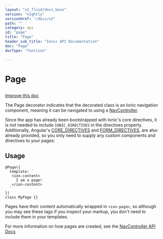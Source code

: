 ```yaml
---
layout: "v2_fluid/docs_base"
version: "nightly"
versionHref: "/docs/v2"
path: ""
category: api
id: "page"
title: "Page"
header_sub_title: "Ionic API Documentation"
doc: "Page"
docType: "function"

---
```










<h1 class="api-title">
<a class="anchor" name="page" href="#page"></a>

Page






</h1>

<a class="improve-v2-docs" href="http://github.com/driftyco/ionic/edit/2.0//src/decorators/page.ts#L27">
Improve this doc
</a>






<p>The Page decorator indicates that the decorated class is an Ionic
navigation component, meaning it can be navigated to using a
<a href="../../nav/NavController">NavController</a>.</p>
<p>Since the app has already been bootstrapped with Ionic&#39;s core directives, it
is not needed to include <code>IONIC_DIRECTIVES</code> in the directives property. Additionally,
Angular&#39;s <a href="https://angular.io/docs/ts/latest/api/common/CORE_DIRECTIVES-let.html">CORE_DIRECTIVES</a>
and <a href="https://angular.io/docs/ts/latest/api/common/FORM_DIRECTIVES-let.html">FORM_DIRECTIVES</a>,
are also already provided, so you only need to supply any custom components and directives
to your pages:</p>

<!-- @usage tag -->

<h2><a class="anchor" name="usage" href="#usage"></a>Usage</h2>

<pre><code class="lang-ts">@Page({
  template: `
   &lt;ion-content&gt;
     I am a page!
   &lt;/ion-content&gt;
  `
})
class MyPage {}
</code></pre>
<p>Pages have their content automatically wrapped in <code>&lt;ion-page&gt;</code>, so although
you may see these tags if you inspect your markup, you don&#39;t need to include
them in your templates.</p>
<p>For more information on how pages are created, see the <a href="../../components/nav/NavController/#creating_pages">NavController API Docs</a></p>




<!-- @property tags -->



<!-- instance methods on the class -->


<!-- related link --><!-- end content block -->


<!-- end body block -->

